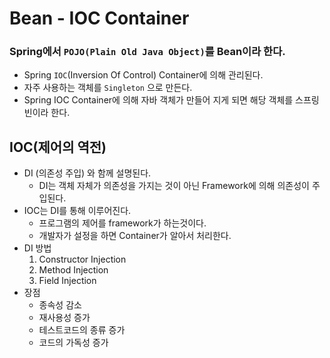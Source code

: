 # Bean - IOC Container

### Spring에서 `POJO(Plain Old Java Object)`를 Bean이라 한다.

- Spring `IOC`(Inversion Of Control) Container에 의해 관리된다.
- 자주 사용하는 객체를 `Singleton` 으로 만든다.
- Spring IOC Container에 의해 자바 객체가 만들어 지게 되면 해당 객체를 스프링 빈이라 한다.

## IOC(제어의 역전)

- DI (의존성 주입) 와 함께 설명된다.
  - DI는 객체 자체가 의존성을 가지는 것이 아닌 Framework에 의해 의존성이 주입된다.
- IOC는 DI를 통해 이루어진다.
  - 프로그램의 제어를 framework가 하는것이다.
  - 개발자가 설정을 하면 Container가 알아서 처리한다.
- DI 방법
  1. Constructor Injection
  2. Method Injection
  3. Field Injection
- 장점
  - 종속성 감소
  - 재사용성 증가
  - 테스트코드의 종류 증가
  - 코드의 가독성 증가

